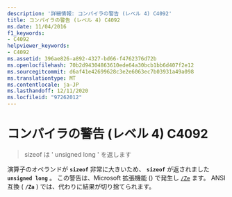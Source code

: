 ```yaml
---
description: '詳細情報: コンパイラの警告 (レベル 4) C4092'
title: コンパイラの警告 (レベル 4) C4092
ms.date: 11/04/2016
f1_keywords:
- C4092
helpviewer_keywords:
- C4092
ms.assetid: 396ae826-a892-4327-bd66-f4762376d72b
ms.openlocfilehash: 70b2d94304863610ede64a30bcb1bb6d407f2e12
ms.sourcegitcommit: d6af41e42699628c3e2e6063ec7b03931a49a098
ms.translationtype: MT
ms.contentlocale: ja-JP
ms.lasthandoff: 12/11/2020
ms.locfileid: "97262012"
---
```

# <a name="compiler-warning-level-4-c4092"></a>コンパイラの警告 (レベル 4) C4092

> sizeof は ' unsigned long ' を返します

演算子のオペランドが **`sizeof`** 非常に大きいため、 **`sizeof`** が返されました **`unsigned long`** 。 この警告は、Microsoft 拡張機能 () で発生し [`/Ze`](../../build/reference/za-ze-disable-language-extensions.md) ます。 ANSI 互換 ( **`/Za`** ) では、代わりに結果が切り捨てられます。
